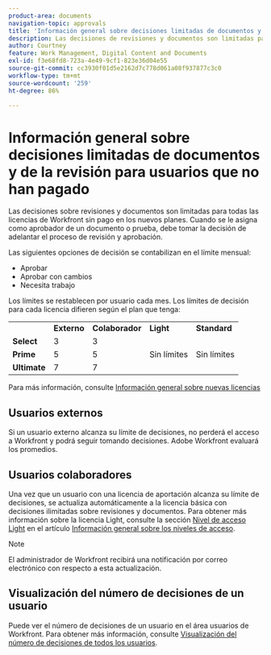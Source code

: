 ```yaml
---
product-area: documents
navigation-topic: approvals
title: 'Información general sobre decisiones limitadas de documentos y de la revisión para usuarios sin pago '
description: Las decisiones de revisiones y documentos son limitadas para todas las licencias de Workfront que no son de pago. Los límites se restablecen por usuario cada mes.
author: Courtney
feature: Work Management, Digital Content and Documents
exl-id: f3e68fd8-723a-4e49-9cf1-823e36d04e55
source-git-commit: cc3930f01d5e2162d7c778d061a08f937877c3c0
workflow-type: tm+mt
source-wordcount: '259'
ht-degree: 86%

---
```


# Información general sobre decisiones limitadas de documentos y de la revisión para usuarios que no han pagado

Las decisiones sobre revisiones y documentos son limitadas para todas las licencias de Workfront sin pago en los nuevos planes. Cuando se le asigna como aprobador de un documento o prueba, debe tomar la decisión de adelantar el proceso de revisión y aprobación.

Las siguientes opciones de decisión se contabilizan en el límite mensual:

* Aprobar
* Aprobar con cambios
* Necesita trabajo

Los límites se restablecen por usuario cada mes. Los límites de decisión para cada licencia difieren según el plan que tenga:

<table>
  <tr>
   <td> 
   </td>
   <td><strong>Externo</strong> 
   </td>
   <td><strong>Colaborador</strong> 
   </td>
   <td><strong>Light</strong> 
   </td>
   <td><strong>Standard</strong> 
   </td>
  </tr>
  <tr>
   <td><strong>Select</strong> 
   </td>
   <td>3 
   </td>
   <td>3 
   </td>
   <td rowspan="3" >Sin límites 
   </td>
   <td rowspan="3" >Sin límites 
   </td>
  </tr>
  <tr>
   <td><strong>Prime</strong> 
   </td>
   <td>5 
   </td>
   <td>5 
   </td>
  </tr>
  <tr>
   <td><strong>Ultimate</strong> 
   </td>
   <td>7 
   </td>
   <td>7 
   </td>
  </tr>
</table>

Para más información, consulte [Información general sobre nuevas licencias](/help/quicksilver/administration-and-setup/add-users/how-access-levels-work/licenses-overview.md)

## Usuarios externos

Si un usuario externo alcanza su límite de decisiones, no perderá el acceso a Workfront y podrá seguir tomando decisiones. Adobe Workfront evaluará los promedios.

## Usuarios colaboradores

Una vez que un usuario con una licencia de aportación alcanza su límite de decisiones, se actualiza automáticamente a la licencia básica con decisiones ilimitadas sobre revisiones y documentos. Para obtener más información sobre la licencia Light, consulte la sección [Nivel de acceso Light](/help/quicksilver/administration-and-setup/add-users/how-access-levels-work/access-level-overview.md) en el artículo [Información general sobre los niveles de acceso](/help/quicksilver/administration-and-setup/add-users/how-access-levels-work/access-level-overview.md).

>[!NOTE]
>
>El administrador de Workfront recibirá una notificación por correo electrónico con respecto a esta actualización.


## Visualización del número de decisiones de un usuario

Puede ver el número de decisiones de un usuario en el área usuarios de Workfront. Para obtener más información, consulte [Visualización del número de decisiones de todos los usuarios](/help/quicksilver/review-and-approve-work/tips-tricks-troubleshooting-approvals/view-number-of-decisions-for-users.md).
